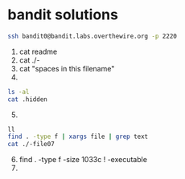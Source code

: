 # bandit solutions

```bash
ssh bandit0@bandit.labs.overthewire.org -p 2220
```

1. cat readme
2. cat ./-
3. cat "spaces in this filename"
4.

```bash
ls -al
cat .hidden
```

5.

```bash
ll
find . -type f | xargs file | grep text
cat ./-file07
```

6. find . -type f -size 1033c ! -executable
7. 
